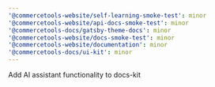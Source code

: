 ```yaml
---
'@commercetools-website/self-learning-smoke-test': minor
'@commercetools-website/api-docs-smoke-test': minor
'@commercetools-docs/gatsby-theme-docs': minor
'@commercetools-website/docs-smoke-test': minor
'@commercetools-website/documentation': minor
'@commercetools-docs/ui-kit': minor
---
```


Add AI assistant functionality to docs-kit
